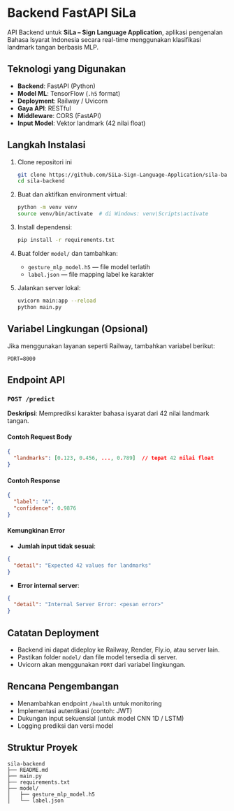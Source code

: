 # Backend FastAPI SiLa

API Backend untuk **SiLa – Sign Language Application**, aplikasi pengenalan Bahasa Isyarat Indonesia secara real-time menggunakan klasifikasi landmark tangan berbasis MLP.

## Teknologi yang Digunakan

- **Backend**: FastAPI (Python)
- **Model ML**: TensorFlow (`.h5` format)
- **Deployment**: Railway / Uvicorn
- **Gaya API**: RESTful
- **Middleware**: CORS (FastAPI)
- **Input Model**: Vektor landmark (42 nilai float)

## Langkah Instalasi

1. Clone repositori ini
   ```bash
   git clone https://github.com/SiLa-Sign-Language-Application/sila-backend.git
   cd sila-backend
   ```
2. Buat dan aktifkan environment virtual:
   ```bash
   python -m venv venv
   source venv/bin/activate  # di Windows: venv\Scripts\activate
   ```
4. Install dependensi:
   ```bash
   pip install -r requirements.txt
   ```
5. Buat folder `model/` dan tambahkan:
   - `gesture_mlp_model.h5` — file model terlatih
   - `label.json` — file mapping label ke karakter

6. Jalankan server lokal:
   ```bash
   uvicorn main:app --reload
   python main.py
   ```

## Variabel Lingkungan (Opsional)

Jika menggunakan layanan seperti Railway, tambahkan variabel berikut:

```
PORT=8000
```

## Endpoint API

### `POST /predict`

**Deskripsi**: Memprediksi karakter bahasa isyarat dari 42 nilai landmark tangan.

#### Contoh Request Body

```json
{
  "landmarks": [0.123, 0.456, ..., 0.789]  // tepat 42 nilai float
}
```

#### Contoh Response

```json
{
  "label": "A",
  "confidence": 0.9876
}
```

#### Kemungkinan Error

- **Jumlah input tidak sesuai**:
```json
{
  "detail": "Expected 42 values for landmarks"
}
```

- **Error internal server**:
```json
{
  "detail": "Internal Server Error: <pesan error>"
}
```

## Catatan Deployment

- Backend ini dapat dideploy ke Railway, Render, Fly.io, atau server lain.
- Pastikan folder `model/` dan file model tersedia di server.
- Uvicorn akan menggunakan `PORT` dari variabel lingkungan.

## Rencana Pengembangan

- Menambahkan endpoint `/health` untuk monitoring
- Implementasi autentikasi (contoh: JWT)
- Dukungan input sekuensial (untuk model CNN 1D / LSTM)
- Logging prediksi dan versi model

## Struktur Proyek

```
sila-backend
├── README.md
├── main.py
├── requirements.txt
├── model/
│   ├── gesture_mlp_model.h5
│   └── label.json
```
